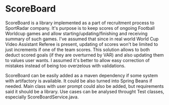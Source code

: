 # ScoreBoard
ScoreBoard is a library implemented as a part of recruitment process to SportRadar company. 
It's purpose is to keep scores of ongoing Football Worldcup games and allow starting/updating/finishing and receiving summary of such games. 
I've assumed that since in real world World Cup Video Assistant Referee is present, updating of scores won't be limited to just increments if one of the team scores. 
This solution allows to both deduct scored goals (if they are overturned by VAR) and also updating them to values user wants. 
I assumed it's better to allow easy correction of mistakes instead of being too overzelous with validations.

ScoreBoard can be easily added as a maven dependency if some system with artifactory is available. It could be also turned into Spring Beans if needed. 
Main class with user prompt could also be added, but requirements said it should be a library. Use cases can be analysed throught Test classes, especially ScoreBoardService.java.